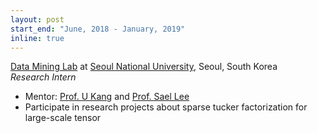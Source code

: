 ```yaml
---
layout: post
start_end: "June, 2018 - January, 2019"
inline: true
---
```


[Data Mining Lab](https://datalab.snu.ac.kr/en) at [Seoul National University](https://www.snu.ac.kr/), Seoul, South Korea \
*Research Intern*
- Mentor: [Prof. U Kang](https://datalab.snu.ac.kr/~ukang/) and [Prof. Sael Lee](https://leesael.github.io/)
- Participate in research projects about sparse tucker factorization for large-scale tensor